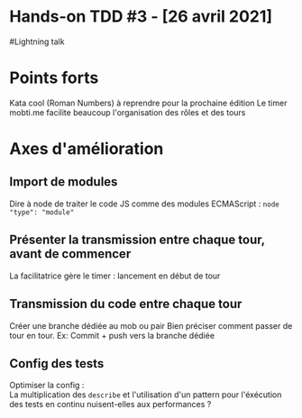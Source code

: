 # Hands-on TDD #3 - [26 avril 2021]

#Lightning talk

# Points forts
Kata cool (Roman Numbers) à reprendre pour la prochaine édition
Le timer mobti.me facilite beaucoup l'organisation des rôles et des tours

# Axes d'amélioration
## Import de modules
Dire à node de traiter le code JS comme des modules ECMAScript : `node "type": "module"` 

## Présenter la transmission entre chaque tour, avant de commencer
La facilitatrice gère le timer : lancement en début de tour

## Transmission du code entre chaque tour
Créer une branche dédiée au mob ou pair
Bien préciser comment passer de tour en tour.
    Ex: Commit + push vers la branche dédiée

## Config des tests
Optimiser la config : \
La multiplication des `describe` et l'utilisation d'un pattern pour l'éxécution des tests en continu
nuisent-elles aux performances ?
